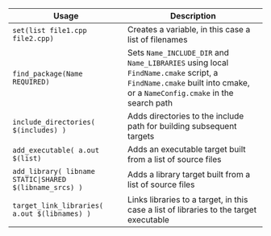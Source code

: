 | Usage  | Description |
| ------------- | ------------- |
| `set(list file1.cpp file2.cpp)`  | Creates a variable, in this case a list of filenames  |
| `find_package(Name REQUIRED)` | Sets `Name_INCLUDE_DIR` and `Name_LIBRARIES` using local `FindName.cmake` script, a `FindName.cmake` built into cmake, or a `NameConfig.cmake` in the search path |
| `include_directories( $(includes) )` | Adds directories to the include path for building subsequent targets |
| `add_executable( a.out $(list)`  | Adds an executable target built from a list of source files |
| `add_library( libname STATIC\|SHARED $(libname_srcs) ) `  | Adds a library target built from a list of source files |
| `target_link_libraries( a.out $(libnames) ) `  | Links libraries to a target, in this case a list of libraries to the target executable |

